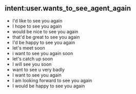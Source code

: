 ## intent:user.wants_to_see_agent_again
- I'd like to see you again
- I hope to see you again
- would be nice to see you again
- that'd be great to see you again
- I'd be happy to see you again
- let's meet soon
- i want to see you again soon
- let's catch up soon
- I will see you soon
- want to see u very badly
- I want to see you again
- I am looking forward to see you again
- I would be happy to see you again
